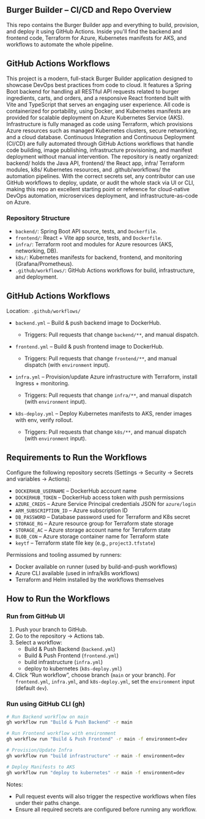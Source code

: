 ## Burger Builder – CI/CD and Repo Overview

This repo contains the Burger Builder app and everything to build, provision, and deploy it using GitHub Actions. Inside you'll find the backend and frontend code, Terraform for Azure, Kubernetes manifests for AKS, and workflows to automate the whole pipeline.

## GitHub Actions Workflows

This project is a modern, full-stack Burger Builder application designed to showcase DevOps best practices from code to cloud. It features a Spring Boot backend for handling all RESTful API requests related to burger ingredients, carts, and orders, and a responsive React frontend built with Vite and TypeScript that serves an engaging user experience. All code is containerized for portability, using Docker, and Kubernetes manifests are provided for scalable deployment on Azure Kubernetes Service (AKS).
Infrastructure is fully managed as code using Terraform, which provisions Azure resources such as managed Kubernetes clusters, secure networking, and a cloud database. Continuous Integration and Continuous Deployment (CI/CD) are fully automated through GitHub Actions workflows that handle code building, image publishing, infrastructure provisioning, and manifest deployment without manual intervention.
The repository is neatly organized: backend/ holds the Java API, frontend/ the React app, infra/ Terraform modules, k8s/ Kubernetes resources, and .github/workflows/ the automation pipelines. With the correct secrets set, any contributor can use GitHub workflows to deploy, update, or audit the whole stack via UI or CLI, making this repo an excellent starting point or reference for cloud-native DevOps automation, microservices deployment, and infrastructure-as-code on Azure.

### Repository Structure
- `backend/`: Spring Boot API source, tests, and `Dockerfile`.
- `frontend/`: React + Vite app source, tests, and `Dockerfile`.
- `infra/`: Terraform root and modules for Azure resources (AKS, networking, DB).
- `k8s/`: Kubernetes manifests for backend, frontend, and monitoring (Grafana/Prometheus).
- `.github/workflows/`: GitHub Actions workflows for build, infrastructure, and deployment.


## GitHub Actions Workflows
Location: `.github/workflows/`

- `backend.yml` – Build & push backend image to DockerHub.
  - Triggers: Pull requests that change `backend/**`, and manual dispatch.

- `frontend.yml` – Build & push frontend image to DockerHub.
  - Triggers: Pull requests that change `frontend/**`, and manual dispatch (with `environment` input).

- `infra.yml` – Provision/update Azure infrastructure with Terraform, install Ingress + monitoring.
  - Triggers: Pull requests that change `infra/**`, and manual dispatch (with `environment` input).

- `k8s-deploy.yml` – Deploy Kubernetes manifests to AKS, render images with env, verify rollout.
  - Triggers: Pull requests that change `k8s/**`, and manual dispatch (with `environment` input).


## Requirements to Run the Workflows
Configure the following repository secrets (Settings → Security → Secrets and variables → Actions):
- `DOCKERHUB_USERNAME` – DockerHub account name
- `DOCKERHUB_TOKEN` – DockerHub access token with push permissions
- `AZURE_CREDS` – Azure Service Principal credentials JSON for `azure/login`
- `ARM_SUBSCRIPTION_ID` – Azure subscription ID
- `DB_PASSWORD` – Database password used for Terraform and K8s secret
- `STORAGE_RG` – Azure resource group for Terraform state storage
- `STORAGE_AC` – Azure storage account name for Terraform state
- `BLOB_CON` – Azure storage container name for Terraform state
- `keytf` – Terraform state file key (e.g., `project3.tfstate`)

Permissions and tooling assumed by runners:
- Docker available on runner (used by build-and-push workflows)
- Azure CLI available (used in infra/k8s workflows)
- Terraform and Helm installed by the workflows themselves


## How to Run the Workflows

### Run from GitHub UI
1. Push your branch to GitHub.
2. Go to the repository → Actions tab.
3. Select a workflow:
   - Build & Push Backend (`backend.yml`)
   - Build & Push Frontend (`frontend.yml`)
   - build infrastructure (`infra.yml`)
   - deploy to kubernetes (`k8s-deploy.yml`)
4. Click “Run workflow”, choose branch (`main` or your branch). For `frontend.yml`, `infra.yml`, and `k8s-deploy.yml`, set the `environment` input (default `dev`).

### Run using GitHub CLI (gh)
```bash
# Run Backend workflow on main
gh workflow run "Build & Push Backend" -r main

# Run Frontend workflow with environment
gh workflow run "Build & Push Frontend" -r main -f environment=dev

# Provision/Update Infra
gh workflow run "build infrastructure" -r main -f environment=dev

# Deploy Manifests to AKS
gh workflow run "deploy to kubernetes" -r main -f environment=dev
```

Notes:
- Pull request events will also trigger the respective workflows when files under their paths change.
- Ensure all required secrets are configured before running any workflow.